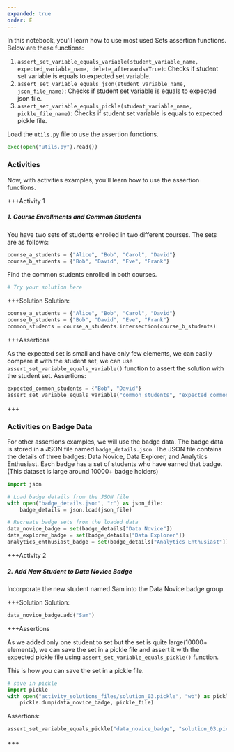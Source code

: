 ```yaml
---
expanded: true
order: E
---
```


In this notebook, you'll learn how to use most used Sets assertion functions. Below
are these functions:

1.  `assert_set_variable_equals_variable(student_variable_name, expected_variable_name, delete_afterwards=True)`: Checks if student set variable is equals to expected set variable.
2.  `assert_set_variable_equals_json(student_variable_name, json_file_name)`: Checks if student set variable is equals to expected json file.
3.  `assert_set_variable_equals_pickle(student_variable_name, pickle_file_name)`: Checks if student set variable is equals to expected pickle file.


Load the `utils.py` file to use the assertion functions.

``` python
exec(open("utils.py").read())
```


### Activities

Now, with activities examples, you'll learn how to use the assertion functions.

+++Activity 1
##### 1. Course Enrollments and Common Students

You have two sets of students enrolled in two different courses. The sets are as follows:

``` python  
course_a_students = {"Alice", "Bob", "Carol", "David"}
course_b_students = {"Bob", "David", "Eve", "Frank"}
```

Find the common students enrolled in both courses.

``` python
# Try your solution here
```

+++Solution
Solution:

``` python
course_a_students = {"Alice", "Bob", "Carol", "David"}
course_b_students = {"Bob", "David", "Eve", "Frank"}
common_students = course_a_students.intersection(course_b_students)
```

+++Assertions

As the expected set is small and have only few elements, we can easily compare it with the student set, we can use `assert_set_variable_equals_variable()` function to assert the solution with the student set.
Assertions:

``` python
expected_common_students = {"Bob", "David"}
assert_set_variable_equals_variable("common_students", "expected_common_students")
```
+++


### Activities on Badge Data

For other assertions examples, we will use the badge data. The badge data is stored in a JSON file named `badge_details.json`. The JSON file contains the details of three badges: Data Novice, Data Explorer, and Analytics Enthusiast. Each badge has a set of students who have earned that badge.(This dataset is large around 10000+ badge holders)

``` python
import json

# Load badge details from the JSON file
with open("badge_details.json", "r") as json_file:
    badge_details = json.load(json_file)

# Recreate badge sets from the loaded data
data_novice_badge = set(badge_details["Data Novice"])
data_explorer_badge = set(badge_details["Data Explorer"])
analytics_enthusiast_badge = set(badge_details["Analytics Enthusiast"])
```

+++Activity 2
##### 2. Add New Student to Data Novice Badge

Incorporate the new student named Sam into the Data Novice badge group.

+++Solution
Solution:

``` python
data_novice_badge.add("Sam")
```

+++Assertions

As we added only one student to set but the set is quite large(10000+ elements), we can save the set in a pickle file and assert it with the expected pickle file using `assert_set_variable_equals_pickle()` function.

This is how you can save the set in a pickle file.

``` python
# save in pickle
import pickle
with open("activity_solutions_files/solution_03.pickle", "wb") as pickle_file:
    pickle.dump(data_novice_badge, pickle_file)
```

Assertions:

``` python
assert_set_variable_equals_pickle("data_novice_badge", "solution_03.pickle")
```
+++